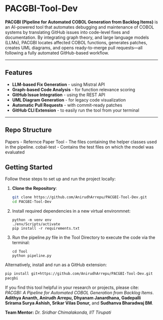 # PACGBI-Tool-Dev

**PACGBI (Pipeline for Automated COBOL Generation from Backlog Items)** is an AI-powered tool that automates debugging and maintenance of COBOL systems by translating GitHub issues into code-level fixes and documentation.
By integrating graph theory, and large language models (LLMs), PACGBI locates affected COBOL functions, generates patches, creates UML diagrams, and opens ready-to-merge pull requests—all following a fully automated GitHub-based workflow.

---

## Features

- **LLM-based Fix Generation** - using Mistral API
- **Graph-based Code Analysis** - for function relevance scoring
- **GitHub Issue Integration** - using the REST API
- **UML Diagram Generation** - for legacy code visualization
- **Automatic Pull Requests** - with commit-ready patches
- **GitHub CLI Extension** -  to easily run the tool from your terminal

---
## Repo Structure
Papers - Refernce Paper
Tool - The files containing the helper classes used in the pipeline.
cobal-test - Contains the test files on which the model was evaluated

## Getting Started

Follow these steps to set up and run the project locally:

1. **Clone the Repository**:
    ```bash
    git clone https://github.com/AnirudhArrepu/PACGBI-Tool-Dev.git
    cd PACGBI-Tool-Dev
    ```

2. Install required dependencies in a new virtual environmnet:
    ```
    python -m venv env
    ./env/Scripts/activate
    pip install -r requirements.txt
    ```
    
3. Run the pipeline.py file in the Tool Directory to execute the code via the terminal:
    ```
    cd Tool
    python pipeline.py
    ```

Alternatively, install and run as a GitHub extension:
```bash
pip install git+https://github.com/AnirudhArrepu/PACGBI-Tool-Dev.git
pacgbi
```

If you find this tool helpful in your research or projects, please cite: <br>
_PACGBI: A Pipeline for Automated COBOL Generation from Backlog Items_.<br>
**Adithya Ananth, Anirudh Arrepu, Dhyanam Janardhana, Gadepalli Srirama Surya Ashish, Srikar Vilas Donur,** and **Sudhanva Bharadwaj BM**.

**Team Mentor:**
_Dr. Sridhar Chimalakonda,
IIT Tirupati_
